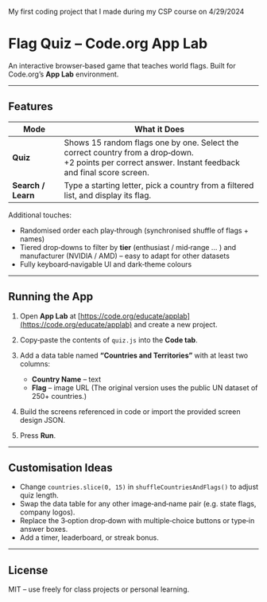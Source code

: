 My first coding project that I made during my CSP course on 4/29/2024
# Flag Quiz – Code.org App Lab

An interactive browser‑based game that teaches world flags. Built for Code.org’s **App Lab** environment.

---

## Features

| Mode               | What it Does                                                                                                                                              |
| ------------------ | --------------------------------------------------------------------------------------------------------------------------------------------------------- |
| **Quiz**           | Shows 15 random flags one by one. Select the correct country from a drop‑down. <br>+2 points per correct answer. Instant feedback and final score screen. |
| **Search / Learn** | Type a starting letter, pick a country from a filtered list, and display its flag.                                                                        |

Additional touches:

* Randomised order each play‑through (synchronised shuffle of flags + names)
* Tiered drop‑downs to filter by **tier** (enthusiast / mid‑range … ) and manufacturer (NVIDIA / AMD) – easy to adapt for other datasets
* Fully keyboard‑navigable UI and dark‑theme colours

---

## Running the App

1. Open **App Lab** at [https://code.org/educate/applab](https://code.org/educate/applab) and create a new project.
2. Copy‑paste the contents of `quiz.js` into the **Code tab**.
3. Add a data table named **“Countries and Territories”** with at least two columns:

   * **Country Name** – text
   * **Flag** – image URL
     (The original version uses the public UN dataset of 250+ countries.)
4. Build the screens referenced in code or import the provided screen design JSON.
5. Press **Run**.


---

## Customisation Ideas

* Change `countries.slice(0, 15)` in `shuffleCountriesAndFlags()` to adjust quiz length.
* Swap the data table for any other image‑and‑name pair (e.g. state flags, company logos).
* Replace the 3‑option drop‑down with multiple‑choice buttons or type‑in answer boxes.
* Add a timer, leaderboard, or streak bonus.

---

## License

MIT – use freely for class projects or personal learning.
